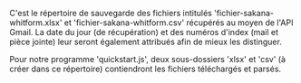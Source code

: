 C'est le répertoire de sauvegarde des fichiers intitulés 'fichier-sakana-whitform.xlsx' et 'fichier-sakana-whitform.csv' récupérés au moyen de l'API Gmail. 
La date du jour (de récupération) et des numéros d'index (mail et pièce jointe) leur seront également attribués afin de mieux les distinguer.

Pour notre programme 'quickstart.js', deux sous-dossiers 'xlsx' et 'csv' (à créer dans ce répertoire) contiendront les fichiers téléchargés et parsés.
